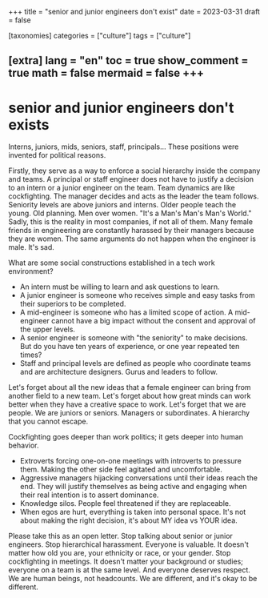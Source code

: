 +++
title = "senior and junior engineers don't exist"
date = 2023-03-31
draft = false

[taxonomies]
categories = ["culture"]
tags = ["culture"]

[extra]
lang = "en"
toc = true
show_comment = true
math = false
mermaid = false
+++
---

# senior and junior engineers don't exists

Interns, juniors, mids, seniors, staff, principals... These positions were invented for political reasons.

Firstly, they serve as a way to enforce a social hierarchy inside the company and teams. A principal or staff engineer does not have to justify a decision to an intern or a junior engineer on the team. Team dynamics are like cockfighting. The manager decides and acts as the leader the team follows. Seniority levels are above juniors and interns. Older people teach the young. Old planning. Men over women. "It's a Man's Man's Man's World." Sadly, this is the reality in most companies, if not all of them. Many female friends in engineering are constantly harassed by their managers because they are women. The same arguments do not happen when the engineer is male. It's sad.

What are some social constructions established in a tech work environment?

- An intern must be willing to learn and ask questions to learn.
- A junior engineer is someone who receives simple and easy tasks from their superiors to be completed.
- A mid-engineer is someone who has a limited scope of action. A mid-engineer cannot have a big impact without the consent and approval of the upper levels.
- A senior engineer is someone with "the seniority" to make decisions. But do you have ten years of experience, or one year repeated ten times?
- Staff and principal levels are defined as people who coordinate teams and are architecture designers. Gurus and leaders to follow.

Let's forget about all the new ideas that a female engineer can bring from another field to a new team. Let's forget about how great minds can work better when they have a creative space to work. Let's forget that we are people. We are juniors or seniors. Managers or subordinates. A hierarchy that you cannot escape.

Cockfighting goes deeper than work politics; it gets deeper into human behavior.

- Extroverts forcing one-on-one meetings with introverts to pressure them. Making the other side feel agitated and uncomfortable.
- Aggressive managers hijacking conversations until their ideas reach the end. They will justify themselves as being active and engaging when their real intention is to assert dominance.
- Knowledge silos. People feel threatened if they are replaceable.
- When egos are hurt, everything is taken into personal space. It's not about making the right decision, it's about MY idea vs YOUR idea.

Please take this as an open letter. Stop talking about senior or junior engineers. Stop hierarchical harassment. Everyone is valuable. It doesn't matter how old you are, your ethnicity or race, or your gender. Stop cockfighting in meetings. It doesn't matter your background or studies; everyone on a team is at the same level. And everyone deserves respect. We are human beings, not headcounts. We are different, and it's okay to be different.